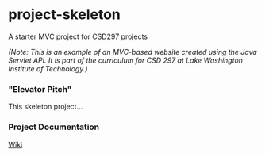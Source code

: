 # project-skeleton
A starter MVC project for CSD297 projects

_(Note: This is an example of an MVC-based website created using the Java Servlet API. It is part of the curriculum for CSD 297 at Lake Washington Institute of Technology.)_

### "Elevator Pitch"
This skeleton project...

### Project Documentation
[Wiki](../../wiki)
